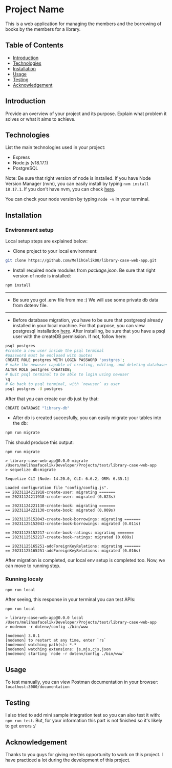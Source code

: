 # Project Name

This is a web application for managing the members and the borrowing of books by the members for a library.

## Table of Contents

- [Introduction](#introduction)
- [Technologies](#technologies)
- [Installation](#installation)
- [Usage](#usage)
- [Testing](#testing)
- [Acknowledgement](#acknowledgement)

## Introduction

Provide an overview of your project and its purpose. Explain what problem it solves or what it aims to achieve.

## Technologies

List the main technologies used in your project:

- Express
- Node.js (v18.17.1)
- PostgreSQL

Note: Be sure that right version of node is installed. If you have Node Version Manager (nvm), you can easily install by typing `nvm install 18.17.1`. If you don't have nvm, you can check [here](https://www.freecodecamp.org/news/node-version-manager-nvm-install-guide/).

You can check your node version by typing `node -v` in your terminal.

## Installation

### Environment setup
Local setup steps are explained below:

- Clone project to your local environment:
```bash
git clone https://github.com/MelihCelik00/library-case-web-app.git
```

- Install required node modules from *package.json*. Be sure that right version of node is installed:
```bash
npm install
```
----
- Be sure you got .env file from me :) We will use some private db data from dotenv file.
----

- Before database migration, you have to be sure that postgresql already installed in your local machine. For that purpose, you can view postgresql installation [here](https://www.postgresql.org/download/). After installing, be sure that you have a psql user with the createDB permission. If not, follow here:
```bash
psql postgres
#create a new user inside the psql terminal
#password must be enclosed with quotes
CREATE ROLE postgres WITH LOGIN PASSWORD 'postgres';
# make the newuser capable of creating, editing, and deleting databases
ALTER ROLE postgres CREATEDB;
# Quit psql terminal to be able to login using newuser
\q
# Go back to psql terminal, with `newuser` as user
psql postgres -U postgres

```
After that you can create our db just by that: 
```bash
CREATE DATABASE "library-db"
```

- After db is created succesfully, you can easily migrate your tables into the db:
```bash
npm run migrate
```
This should produce this output:
```log
npm run migrate

> library-case-web-app@0.0.0 migrate /Users/melihsafacelik/Developer/Projects/test/library-case-web-app
> sequelize db:migrate

Sequelize CLI [Node: 14.20.0, CLI: 6.6.2, ORM: 6.35.1]

Loaded configuration file "config/config.js".
== 20231124211918-create-user: migrating =======
== 20231124211918-create-user: migrated (0.023s)

== 20231124221130-create-book: migrating =======
== 20231124221130-create-book: migrated (0.009s)

== 20231125152043-create-book-borrowings: migrating =======
== 20231125152043-create-book-borrowings: migrated (0.011s)

== 20231125152217-create-book-ratings: migrating =======
== 20231125152217-create-book-ratings: migrated (0.009s)

== 20231125165251-addForeignKeyRelations: migrating =======
== 20231125165251-addForeignKeyRelations: migrated (0.016s)
```

After migration is completed, our local env setup is completed too. Now, we can move to running step.

### Running localy
```bash
npm run local
```

After seeing, this response in your terminal you can test APIs:
```log
npm run local

> library-case-web-app@0.0.0 local /Users/melihsafacelik/Developer/Projects/test/library-case-web-app
> nodemon -r dotenv/config ./bin/www

[nodemon] 3.0.1
[nodemon] to restart at any time, enter `rs`
[nodemon] watching path(s): *.*
[nodemon] watching extensions: js,mjs,cjs,json
[nodemon] starting `node -r dotenv/config ./bin/www`
```

## Usage
To test manually, you can view Postman documentation in your browser:
`localhost:3000/documentation`

## Testing
I also tried to add mini sample integration test so you can also test it with:
`npm run test`. But, for your information this part is not finished so it's likely to get errors :/

## Acknowledgement
Thanks to you guys for giving me this opportunity to work on this project. I have practiced a lot during the development of this project. 

